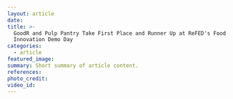```yaml
---
layout: article
date:
title: >-
  GoodR and Pulp Pantry Take First Place and Runner Up at ReFED's Food Waste
  Innovation Demo Day
categories:
  - article
featured_image:
summary: Short summary of article content.
references:
photo_credit:
video_id:
---
```

